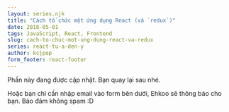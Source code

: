 ```yaml
---
layout: series.njk
title: "Cách tổ chức một ứng dụng React (và `redux`)"
date: 2018-05-01
tags: JavaScript, React, Frontend
slug: cach-to-chuc-mot-ung-dung-react-va-redux
series: react-tu-a-den-y
author: kcjpop
form_footer: react-footer
---
```

Phần này đang được cập nhật. Bạn quay lại sau nhé.

Hoặc bạn chỉ cần nhập email vào form bên dưới, Ehkoo sẽ thông báo cho bạn. Bảo đảm không spam :D
